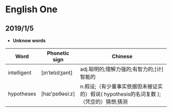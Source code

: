 # English One
## 2019/1/5

* **Unknow words**

| Word       | Phonetic sign | Chinese 
|  ----------  |  ----------  | ---------- 
| intelligent  | [ɪnˈtelɪdʒənt] | adj.聪明的;理解力强的;有智力的;[计]智能的
| hypotheses | [haɪ'pɒθəsi:z] | n.假设;（有少量事实依据但未被证实的）假说( hypothesis的名词复数 );（凭空的）猜想;猜测

